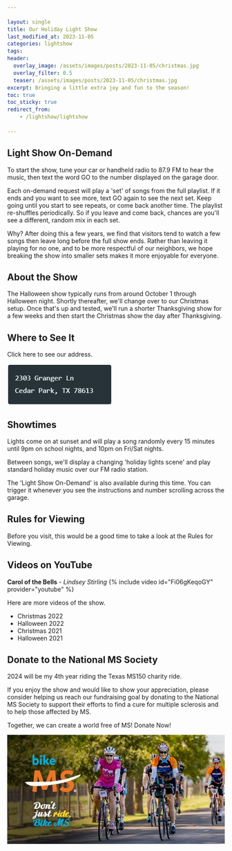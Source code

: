 ```yaml
---

layout: single
title: Our Holiday Light Show
last_modified_at: 2023-11-05
categories: lightshow
tags: 
header:
  overlay_image: /assets/images/posts/2023-11-05/christmas.jpg
  overlay_filter: 0.5
  teaser: /assets/images/posts/2023-11-05/christmas.jpg
excerpt: Bringing a little extra joy and fun to the season!
toc: true
toc_sticky: true
redirect_from:
    - /lightshow/lightshow

---
```


## Light Show On-Demand

To start the show, tune your car or handheld radio to 87.9 FM to hear the music, then text the word GO to the number displayed on the garage door.

Each on-demand request will play a 'set' of songs from the full playlist. If it ends and you want to see more, text GO again to see the next set. Keep going until you start to see repeats, or come back another time. The playlist re-shuffles periodically. So if you leave and come back, chances are you'll see a different, random mix in each set.

Why? After doing this a few years, we find that visitors tend to watch a few songs then leave long before the full show ends. Rather than leaving it playing for no one, and to be more respectful of our neighbors, we hope breaking the show into smaller sets makes it more enjoyable for everyone.

## About the Show

The Halloween show typically runs from around October 1 through Halloween night. Shortly thereafter, we'll change over to our Christmas setup. Once that's up and tested, we'll run a shorter Thanksgiving show for a few weeks and then start the Christmas show the day after Thanksgiving.

## Where to See It

Click here to see our address.

![](/assets/images/addresspic.png)

## Showtimes

Lights come on at sunset and will play a song randomly every 15 minutes until 9pm on school nights, and 10pm on Fri/Sat nights. 

Between songs, we'll display a changing 'holiday lights scene' and play standard holiday music over our FM radio station.

The 'Light Show On-Demand' is also available during this time. You can trigger it whenever you see the instructions and number scrolling across the garage. 

## Rules for Viewing

Before you visit, this would be a good time to take a look at the Rules for Viewing.

## Videos on YouTube

**Carol of the Bells** - _Lindsey Stirling_
{% include video id="Fi06gKeqoGY" provider="youtube" %}

Here are more videos of the show.

* Christmas 2022
* Halloween 2022
* Christmas 2021
* Halloween 2021

## Donate to the National MS Society

2024 will be my 4th year riding the Texas MS150 charity ride.

If you enjoy the show and would like to show your appreciation, please consider helping us reach our fundraising goal by donating to the National MS Society to support their efforts to find a cure for multiple sclerosis and to help those affected by MS. 

Together, we can create a world free of MS! Donate Now!

![National MS Society - BikeMS](/assets/images/splash/social_awareness_dont-just-ride-2.jpg)


